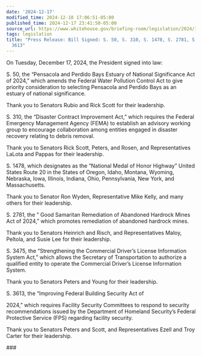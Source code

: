 ```yaml
---
date: '2024-12-17'
modified_time: 2024-12-18 17:06:51-05:00
published_time: 2024-12-17 23:41:50-05:00
source_url: https://www.whitehouse.gov/briefing-room/legislation/2024/12/17/press-release-bill-signed-s-50-s-310-s-1478-s-2781-s-3475-s-3613/
tags: legislation
title: "Press Release: Bill Signed: S. 50, S. 310, S. 1478, S. 2781, S. 3475, S.\_\
  3613"
---
```

 
On Tuesday, December 17, 2024, the President signed into law:

S. 50, the “Pensacola and Perdido Bays Estuary of National Significance
Act of 2024,” which amends the Federal Water Pollution Control Act to
give priority consideration to selecting Pensacola and Perdido Bays as
an estuary of national significance.

Thank you to Senators Rubio and Rick Scott for their leadership.

S. 310, the “Disaster Contract Improvement Act,” which requires the
Federal Emergency Management Agency (FEMA) to establish an advisory
working group to encourage collaboration among entities engaged in
disaster recovery relating to debris removal.

Thank you to Senators Rick Scott, Peters, and Rosen, and Representatives
LaLota and Pappas for their leadership.

S. 1478, which designates as the “National Medal of Honor Highway”
United States Route 20 in the States of Oregon, Idaho, Montana, Wyoming,
Nebraska, Iowa, Illinois, Indiana, Ohio, Pennsylvania, New York, and
Massachusetts.

Thank you to Senator Ron Wyden, Representative Mike Kelly, and many
others for their leadership.

S. 2781, the ” Good Samaritan Remediation of Abandoned Hardrock Mines
Act of 2024,” which promotes remediation of abandoned hardrock mines.

Thank you to Senators Heinrich and Risch, and Representatives Maloy,
Peltola, and Susie Lee for their leadership.

S. 3475, the “Strengthening the Commercial Driver’s License Information
System Act,” which allows the Secretary of Transportation to authorize a
qualified entity to operate the Commercial Driver’s License Information
System.

Thank you to Senators Peters and Young for their leadership.

S. 3613, the “Improving Federal Building Security Act of

2024,” which requires Facility Security Committees to respond to
security recommendations issued by the Department of Homeland Security’s
Federal Protective Service (FPS) regarding facility security.

Thank you to Senators Peters and Scott, and Representatives Ezell and
Troy Carter for their leadership.

\###
